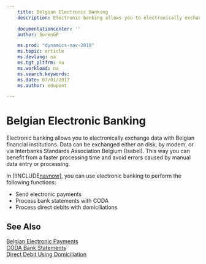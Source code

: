```yaml
---
    title: Belgian Electronic Banking
    description: Electronic banking allows you to electronically exchange data with Belgian financial institutions. Data can be exchanged either on disk, by modem, or via Interbanks Standards Association Belgium (Isabel). This way you can benefit from a faster processing time and avoid errors caused by manual data entry or processing.

    documentationcenter: ''
    author: SorenGP

    ms.prod: "dynamics-nav-2018"
    ms.topic: article
    ms.devlang: na
    ms.tgt_pltfrm: na
    ms.workload: na
    ms.search.keywords:
    ms.date: 07/01/2017
    ms.author: edupont

---
```

# Belgian Electronic Banking
Electronic banking allows you to electronically exchange data with Belgian financial institutions. Data can be exchanged either on disk, by modem, or via Interbanks Standards Association Belgium (Isabel). This way you can benefit from a faster processing time and avoid errors caused by manual data entry or processing.  

In [!INCLUDE[navnow](../../includes/navnow_md.md)], you can use electronic banking to perform the following functions:  

- Send electronic payments  
- Process bank statements with CODA  
- Process direct debits with domiciliations  

## See Also  
 [Belgian Electronic Payments](belgian-electronic-payments.md)   
 [CODA Bank Statements](coda-bank-statements.md)   
 [Direct Debit Using Domiciliation](direct-debit-using-domiciliation.md)

